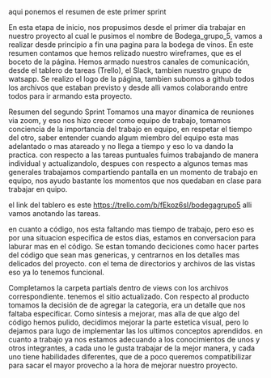 aqui ponemos el resumen de este primer sprint

En esta etapa de inicio, nos propusimos desde el primer dia trabajar en nuestro proyecto al cual le pusimos el nombre de Bodega_grupo_5, vamos a realizar desde principio a fin una pagina para la bodega de vinos.
En este resumen contamos que hemos relizado nuestro wireframes, que es el boceto de la página.
Hemos armado nuestros canales de comunicación, desde el tablero de tareas (Trello), el Slack, tambien nuestro grupo de watsapp.
Se realizo el logo de la página, tambien subomos a github todos los archivos que estaban previsto y desde alli vamos colaborando entre todos para ir armando esta proyecto.


Resumen del segundo Sprint
Tomamos una mayor dinamica de reuniones via zoom, y eso nos hizo crecer como equipo de trabajo,
tomamos conciencia de la importancia del trabajo en equipo, en respetar el tiempo del otro,
saber entender cuando algum miembro del equipo esta mas adelantado o mas atareado y no llega a tiempo y eso lo va dando la practica.
con respecto a las tareas puntuales fuimos trabajando de manera individual y actualizandolo, despues con respecto a algunos temas mas generales trabajamos compartiendo pantalla en un momento de trabajo en equipo, nos ayudo bastante los momentos que nos quedaban en clase para trabajar en quipo.

el link del tablero es este https://trello.com/b/fEkoz6sI/bodegagrupo5
alli vamos anotando las tareas.

en cuanto a código, nos esta faltando mas tiempo de trabajo, pero eso es por una situacion especifica de estos dias, estamos en conversacion para laburar mas en el código.
Se estan tomando deciciones como hacer partes del código que sean mas genericas, y centrarnos en los detalles mas delicados del proyecto.
con el tema de directorios y archivos de las vistas eso ya lo tenemos funcional.

Completamos la carpeta partials dentro de views con los archivos correspondiente.
tenemos el sitio actualizado.
 Con respecto al producto tomamos la decisión de de agregar la categoria, era un detalle que nos faltaba especificar.
Como sintesis a mejorar, mas alla de que algo del código hemos pulido, decidimos mejorar la parte estetica visual, pero lo dejamos para lugo de implementar las los ultimos conceptos aprendidos.
en cuanto a trabajo ya nos estamos adecuando a los conocimientos de unos y otros integrantes, a cada uno le gusta trabajar de la mejor manera,  y cada uno tiene habilidades diferentes, que de a poco queremos compatibilizar para sacar el mayor provecho a la hora de mejorar nuestro proyecto.